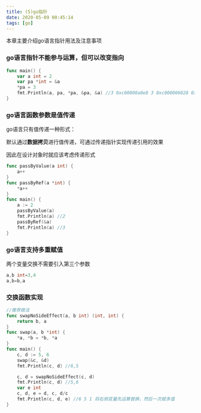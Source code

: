 ```yaml
---
title: (5)go指针
date: 2020-05-09 00:45:14
tags: [go]
---
```


本章主要介绍go语言指针用法及注意事项

<!--more-->

### go语言指针不能参与运算，但可以改变指向

```go
func main() {
	var a int = 2
	var pa *int = &a
	*pa = 3
	fmt.Println(a, pa, *pa, &pa, &a) //3 0xc00000a0e8 3 0xc000006028 0xc00000a0e8
}
```

### go语言函数参数是值传递

go语言只有值传递一种形式：

默认通过**数据拷贝**进行值传递，可通过传递指针实现传递引用的效果

因此在设计对象时就应该考虑传递形式

```go
func passByValue(a int) {
	a++
}
func passByRef(a *int) {
	*a++
}
func main() {
	a := 2
	passByValue(a)
	fmt.Println(a) //2
	passByRef(&a)
	fmt.Println(a) //3
}
```

### go语言支持多重赋值

两个变量交换不需要引入第三个参数

```GO
a,b int=3,4
a,b=b,a
```

### 交换函数实现

```go
//推荐做法
func swapNoSideEffect(a, b int) (int, int) {
	return b, a
}
func swap(a, b *int) {
	*a, *b = *b, *a
}
func main() {
	c, d := 5, 6
	swap(&c, &d)
	fmt.Println(c, d) //6,5

	c, d = swapNoSideEffect(c, d)
	fmt.Println(c, d) //5,6
	var e int
	c, d, e = d, c, d/c
	fmt.Println(c, d, e) //6 5 1 将右侧变量先运算替换，然后一次赋多值
}
```

